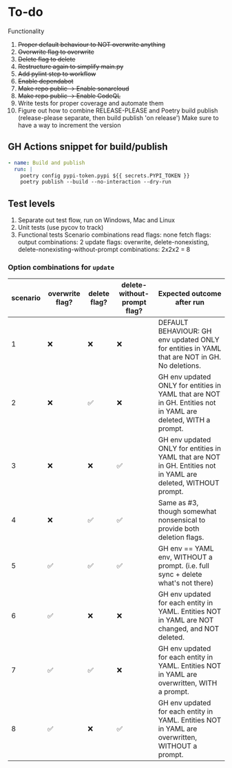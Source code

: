 # To-do

Functionality

1. ~~Proper default behaviour to NOT overwrite anything~~
1. ~~Overwrite flag to overwrite~~
1. ~~Delete flag to delete~~
1. ~~Restructure again to simplify main.py~~
1. ~~Add pylint step to workflow~~
1. ~~Enable dependabot~~
1. ~~Make repo public -> Enable sonarcloud~~
1. ~~Make repo public -> Enable CodeQL~~
1. Write tests for proper coverage and automate them
1. Figure out how to combine RELEASE-PLEASE and Poetry build publish (release-please separate, then build publish 'on release')
  Make sure to have a way to increment the version

## GH Actions snippet for build/publish

```yaml
- name: Build and publish
  run: |
    poetry config pypi-token.pypi ${{ secrets.PYPI_TOKEN }}
    poetry publish --build --no-interaction --dry-run
```

## Test levels

1. Separate out test flow, run on Windows, Mac and Linux
1. Unit tests (use pycov to track)
1. Functional tests
  Scenario combinations
    read
      flags: none
    fetch
      flags: output
      combinations: 2
    update
      flags: overwrite, delete-nonexisting, delete-nonexisting-without-prompt
      combinations: 2x2x2 = 8

### Option combinations for `update`

scenario|overwrite flag? |delete flag? |delete-without-prompt flag?|Expected outcome after run
|--|--|--|--|--|
1 | ❌ | ❌ | ❌ | DEFAULT BEHAVIOUR: GH env updated ONLY for entities in YAML that are NOT in GH. No deletions.
2 | ❌ | ✅ | ❌ | GH env updated ONLY for entities in YAML that are NOT in GH. Entities not in YAML are deleted, WITH a prompt.
3 | ❌ | ❌ | ✅ | GH env updated ONLY for entities in YAML that are NOT in GH. Entities not in YAML are deleted, WITHOUT prompt.
4 | ❌ | ✅ | ✅ | Same as #3, though somewhat nonsensical to provide both deletion flags.
5 | ✅ | ✅ | ✅ | GH env == YAML env, WITHOUT a prompt. (i.e. full sync + delete what's not there)
6 | ✅ | ❌ | ❌ | GH env updated for each entity in YAML. Entities NOT in YAML are NOT changed, and NOT deleted.
7 | ✅ | ✅ | ❌ | GH env updated for each entity in YAML. Entities NOT in YAML are overwritten, WITH a prompt.
8 | ✅ | ❌ | ✅ | GH env updated for each entity in YAML. Entities NOT in YAML are overwritten, WITHOUT a prompt.
